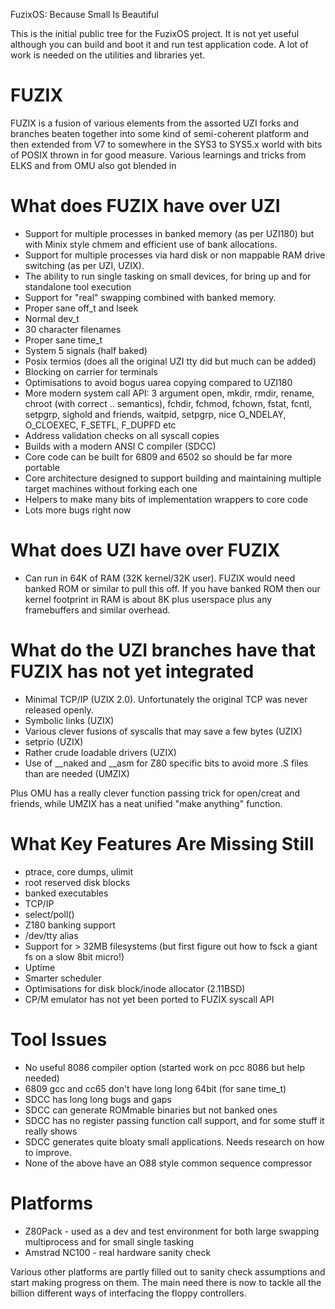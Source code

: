FuzixOS: Because Small Is Beautiful

This is the initial public tree for the FuzixOS project. It is not yet useful although you can build and boot it and run
test application code. A lot of work is needed on the utilities and libraries yet.

FUZIX
=====

FUZIX is a fusion of various elements from the assorted UZI forks and
branches beaten together into some kind of semi-coherent platform and then
extended from V7 to somewhere in the SYS3 to SYS5.x world with bits of POSIX
thrown in for good measure. Various learnings and tricks from ELKS and from
OMU also got blended in

What does FUZIX have over UZI
=============================

* Support for multiple processes in banked memory (as per UZI180) but
	with Minix style chmem and efficient use of bank allocations.
* Support for multiple processes via hard disk or non mappable RAM
    drive switching (as per UZI, UZIX).
* The ability to run single tasking on small devices, for bring up
    and for standalone tool execution
* Support for "real" swapping combined with banked memory.
* Proper sane off_t and lseek
* Normal dev_t
* 30 character filenames
* Proper sane time_t
* System 5 signals (half baked)
* Posix termios (does all the original UZI tty did but much can be added)
* Blocking on carrier for terminals
* Optimisations to avoid bogus uarea copying compared to UZI180
* More modern system call API: 3 argument open, mkdir, rmdir, rename,
	chroot (with correct .. semantics), fchdir, fchmod, fchown, fstat,
	fcntl, setpgrp, sighold and friends, waitpid, setpgrp, nice
	O_NDELAY, O_CLOEXEC, F_SETFL, F_DUPFD etc
* Address validation checks on all syscall copies
* Builds with a modern ANSI C compiler (SDCC)
* Core code can be built for 6809 and 6502 so should be far more
	portable
* Core architecture designed to support building and maintaining
	multiple target machines without forking each one
* Helpers to make many bits of implementation wrappers to core code
* Lots more bugs right now

What does UZI have over FUZIX
=============================

* Can run in 64K of RAM (32K kernel/32K user). FUZIX would need
	banked ROM or similar to pull this off. If you have banked
	ROM then our kernel footprint in RAM is about 8K plus userspace
	plus any framebuffers and similar overhead.

What do the UZI branches have that FUZIX has not yet integrated
===============================================================

* Minimal TCP/IP (UZIX 2.0). Unfortunately the original TCP was never
released openly.
* Symbolic links (UZIX)
* Various clever fusions of syscalls that may save a few bytes
	(UZIX)
* setprio (UZIX)
* Rather crude loadable drivers (UZIX)
* Use of __naked and __asm for Z80 specific bits to avoid more
	.S files than are needed (UMZIX)

Plus OMU has a really clever function passing trick for open/creat and
friends, while UMZIX has a neat unified "make anything" function.

What Key Features Are Missing Still
===================================
* ptrace, core dumps, ulimit
* root reserved disk blocks
* banked executables
* TCP/IP
* select/poll()
* Z180 banking support
* /dev/tty alias
* Support for > 32MB filesystems (but first figure out how to fsck
	a giant fs on a slow 8bit micro!)
* Uptime
* Smarter scheduler
* Optimisations for disk block/inode allocator (2.11BSD)
* CP/M emulator has not yet been ported to FUZIX syscall API


Tool Issues
===========
* No useful 8086 compiler option (started work on pcc 8086 but help
	needed)
* 6809 gcc and cc65 don't have long long 64bit (for sane time_t)
* SDCC has long long bugs and gaps
* SDCC can generate ROMmable binaries but not banked ones
* SDCC has no register passing function call support, and for some
	stuff it really shows
* SDCC generates quite bloaty small applications. Needs research
	on how to improve.
* None of the above have an O88 style common sequence compressor

Platforms
=========
* Z80Pack - used as a dev and test environment for both large swapping
	multiprocess and for small single tasking
* Amstrad NC100 - real hardware sanity check

Various other platforms are partly filled out to sanity check assumptions
and start making progress on them. The main need there is now to tackle all
the billion different ways of interfacing the floppy controllers.



